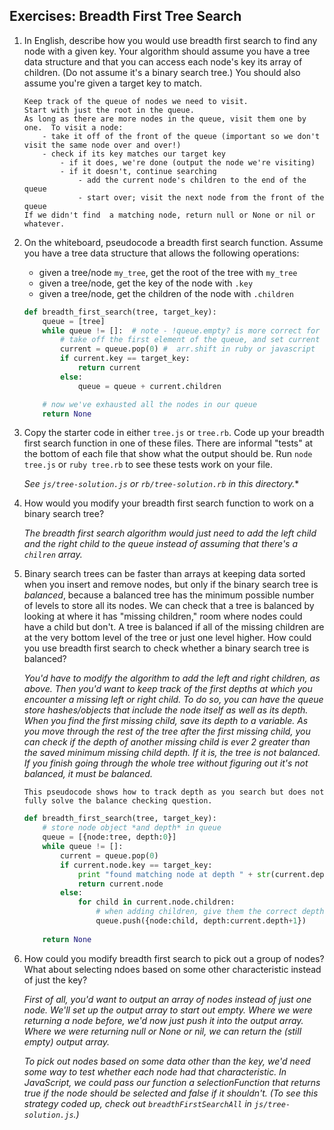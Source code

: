 ## Exercises: Breadth First Tree Search

1. In English, describe how you would use breadth first search to find any node with a given key. Your algorithm should assume you have a tree data structure and that you can access each node's key its array of children. (Do not assume it's a binary search tree.) You should also assume you're given a target key to match.

	```
	Keep track of the queue of nodes we need to visit.
	Start with just the root in the queue.
	As long as there are more nodes in the queue, visit them one by one.  To visit a node:
		- take it off of the front of the queue (important so we don't visit the same node over and over!)
		- check if its key matches our target key 
			- if it does, we're done (output the node we're visiting)
			- if it doesn't, continue searching 
				- add the current node's children to the end of the queue
				- start over; visit the next node from the front of the queue
	If we didn't find  a matching node, return null or None or nil or whatever.
	```

1. On the whiteboard, pseudocode a breadth first search function. Assume you have a tree data structure that allows the following operations:
	
	* given a tree/node `my_tree`, get the root of the tree with `my_tree`
	* given a tree/node, get the key of the node with `.key`
	* given a tree/node, get the children of the node with `.children`

	```python
	def breadth_first_search(tree, target_key):
		queue = [tree]
		while queue != []:  # note - !queue.empty? is more correct for ruby, and this wouldn't work at all for javascript (you'd have to use queue.length !== 0)
			# take off the first element of the queue, and set current to it
			current = queue.pop(0) #  arr.shift in ruby or javascript
			if current.key == target_key:
				return current
			else:
				queue = queue + current.children

		# now we've exhausted all the nodes in our queue
		return None
	```

1. Copy the starter code in either `tree.js` or `tree.rb`.  Code up your breadth first search function in one of these files. There are informal "tests" at the bottom of each file that show what the output should be.  Run `node tree.js` or `ruby tree.rb` to see these tests work on your file. 

	*See `js/tree-solution.js` or `rb/tree-solution.rb` in this directory.**

1. How would you modify your breadth first search function to work on a binary search tree? 

	*The breadth first search algorithm would just need to add the left child and the right child to the queue instead of assuming that there's a `chilren` array.*

1. Binary search trees can be faster than arrays at keeping data sorted when you insert and remove nodes, but only if the binary search tree is *balanced*, because a balanced tree has the minimum possible number of levels to store all its nodes. We can check that a tree is balanced by looking at where it has "missing children," room where nodes could have a child but don't. A tree is balanced if all of the missing children are at the very bottom level of the tree or just one level higher. How could you use breadth first search to check whether a binary search tree is balanced?

	*You'd have to modify the algorithm to add the left and right children, as above. Then you'd want to keep track of the first depths at which you encounter a missing left or right child. To do so, you can have the queue store hashes/objects that include the node itself as well as its depth. When you find the first missing child, save its depth to a variable. As you move through the rest of the tree after the first missing child, you can check if the depth of another missing child is ever 2 greater than the saved minimum missing child depth. If it is, the tree is not balanced. If you finish going through the whole tree without figuring out it's not balanced, it must be balanced.*
	
	
	`This pseudocode shows how to track depth as you search but does not fully solve the balance checking question.`
	```python
	def breadth_first_search(tree, target_key):
		# store node object *and depth* in queue
		queue = [{node:tree, depth:0}]
		while queue != []: 
			current = queue.pop(0) 
			if current.node.key == target_key:
				print "found matching node at depth " + str(current.depth) 
				return current.node
			else:
				for child in current.node.children:
					# when adding children, give them the correct depth
					queue.push({node:child, depth:current.depth+1})
		
		return None
	```


1. How could you modify breadth first search to pick out a group of nodes? What about selecting ndoes based on some other characteristic instead of just the key? 

	*First of all, you'd want to output an array of nodes instead of just one node. We'll set up the output array to start out empty. Where we were returning a node before, we'd now just push it into the output array.  Where we were returning null or None or nil, we can return the (still empty) output array.*

	*To pick out nodes based on some data other than the key, we'd need some way to test whether each node had that characteristic.  In JavaScript, we could pass our function a selectionFunction that returns true if the node should be selected and false if it shouldn't.  (To see this strategy coded up, check out `breadthFirstSearchAll` in `js/tree-solution.js`.)*
